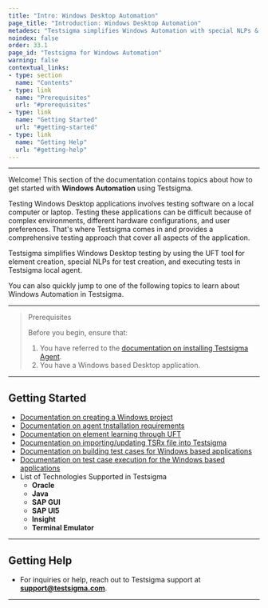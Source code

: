 ```yaml
---
title: "Intro: Windows Desktop Automation"
page_title: "Introduction: Windows Desktop Automation"
metadesc: "Testsigma simplifies Windows Automation with special NLPs & object based authoring | This article discusses how to create & execute tests for Windows Automation"
noindex: false
order: 33.1
page_id: "Testsigma for Windows Automation"
warning: false
contextual_links:
- type: section
  name: "Contents"
- type: link
  name: "Prerequisites"
  url: "#prerequisites"
- type: link
  name: "Getting Started"
  url: "#getting-started"
- type: link
  name: "Getting Help"
  url: "#getting-help"
---
```


---

Welcome! This section of the documentation contains topics about how to get started with **Windows Automation** using Testsigma.

Testing Windows Desktop applications involves testing software on a local computer or laptop. Testing these applications can be difficult because of complex environments, different hardware configurations, and user preferences. That's where Testsigma comes in and provides a comprehensive testing approach that cover all aspects of the application.

Testsigma simplifies Windows Desktop testing by using the UFT tool for element creation, special NLPs for test creation, and executing tests in Testsigma local agent.

You can also quickly jump to one of the following topics to learn about Windows Automation in Testsigma. 

---

> <p id="prerequisites">Prerequisites</p>
>
> Before you begin, ensure that:
> 1. You have referred to the [documentation on installing Testsigma Agent](https://testsigma.com/docs/agent/overview/).  
> 2. You have a Windows based Desktop application. 

--- 

## **Getting Started** 
- [Documentation on creating a Windows project](https://testsigma.com/docs/windows-automation/project-and-application/)
- [Documentation on agent tnstallation requirements](https://testsigma.com/docs/agent/setup-on-windows-mac-linux/)
- [Documentation on element learning through UFT](https://testsigma.com/docs/windows-automation/object-learning/)
- [Documentation on importing/updating TSRx file into Testsigma](https://testsigma.com/docs/windows-automation/import-tsrx-files/)
- [Documentation on building test cases for Windows based applications](https://testsigma.com/docs/windows-automation/test-cases/)
- [Documentation on test case execution for the Windows based applications](https://testsigma.com/docs/windows-automation/test-cases/)
- List of Technologies Supported in Testsigma
    - **Oracle**
    - **Java**
    - **SAP GUI**
    - **SAP UI5**
    - **Insight**
    - **Terminal Emulator**

---

## **Getting Help**

- For inquiries or help, reach out to Testsigma support at **support@testsigma.com**.

---